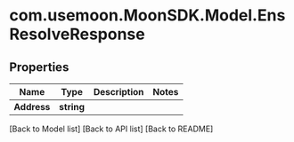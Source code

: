 # com.usemoon.MoonSDK.Model.EnsResolveResponse

## Properties

| Name        | Type       | Description | Notes |
| ----------- | ---------- | ----------- | ----- |
| **Address** | **string** |             |       |

\[Back to Model list] \[Back to API list] \[Back to README]
